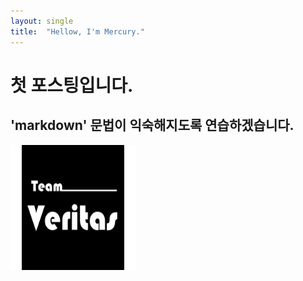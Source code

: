 ```yaml
---
layout: single
title:  "Hellow, I'm Mercury."
---
```


# 첫 포스팅입니다.
## 'markdown' 문법이 익숙해지도록 연습하겠습니다.


<img src="assets/images/Veritas_CI.png" width="200" height="200">